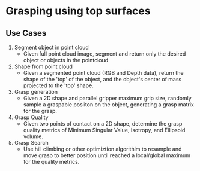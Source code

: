 # Grasping using top surfaces

## Use Cases

1. Segment object in point cloud
    - Given full point cloud image, segment and return only the desired object or objects in the pointcloud
2. Shape from point cloud
    - Given a segmented point cloud (RGB and Depth data), return the shape of the 'top' of the object, and the object's center of mass projected to the 'top' shape.
3. Grasp generation
    - Given a 2D shape and parallel gripper maximum grip size, randomly sample a graspable posiiton on the object, generating a grasp matrix for the grasp.
4. Grasp Quality
    - Given two points of contact on a 2D shape, determine the grasp quality metrics of Minimum Singular Value, Isotropy, and Ellipsoid volume.
5. Grasp Search
    - Use hill climbing or other optimiztion algorithim to resample and move grasp to better position until reached a local/global maximum for the quality metrics.
